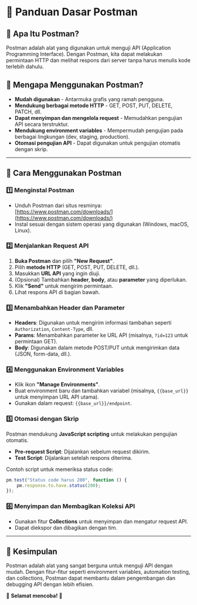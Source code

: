 # 📌 Panduan Dasar Postman

## 🔹 Apa Itu Postman?
Postman adalah alat yang digunakan untuk menguji API (Application Programming Interface). Dengan Postman, kita dapat melakukan permintaan HTTP dan melihat respons dari server tanpa harus menulis kode terlebih dahulu.

## 🔹 Mengapa Menggunakan Postman?
- **Mudah digunakan** - Antarmuka grafis yang ramah pengguna.
- **Mendukung berbagai metode HTTP** - GET, POST, PUT, DELETE, PATCH, dll.
- **Dapat menyimpan dan mengelola request** - Memudahkan pengujian API secara terstruktur.
- **Mendukung environment variables** - Mempermudah pengujian pada berbagai lingkungan (dev, staging, production).
- **Otomasi pengujian API** - Dapat digunakan untuk pengujian otomatis dengan skrip.

---

## 🔹 Cara Menggunakan Postman

### 1️⃣ **Menginstal Postman**
- Unduh Postman dari situs resminya: [https://www.postman.com/downloads/](https://www.postman.com/downloads/)
- Instal sesuai dengan sistem operasi yang digunakan (Windows, macOS, Linux).

### 2️⃣ **Menjalankan Request API**
1. **Buka Postman** dan pilih **"New Request"**.
2. Pilih **metode HTTP** (GET, POST, PUT, DELETE, dll.).
3. Masukkan **URL API** yang ingin diuji.
4. (Opsional) Tambahkan **header**, **body**, atau **parameter** yang diperlukan.
5. Klik **"Send"** untuk mengirim permintaan.
6. Lihat respons API di bagian bawah.

### 3️⃣ **Menambahkan Header dan Parameter**
- **Headers**: Digunakan untuk mengirim informasi tambahan seperti `Authorization`, `Content-Type`, dll.
- **Params**: Menambahkan parameter ke URL API (misalnya, `?id=123` untuk permintaan GET).
- **Body**: Digunakan dalam metode POST/PUT untuk mengirimkan data (JSON, form-data, dll.).

### 4️⃣ **Menggunakan Environment Variables**
- Klik ikon **"Manage Environments"**.
- Buat environment baru dan tambahkan variabel (misalnya, `{{base_url}}` untuk menyimpan URL API utama).
- Gunakan dalam request: `{{base_url}}/endpoint`.

### 5️⃣ **Otomasi dengan Skrip**
Postman mendukung **JavaScript scripting** untuk melakukan pengujian otomatis.
- **Pre-request Script**: Dijalankan sebelum request dikirim.
- **Test Script**: Dijalankan setelah respons diterima.

Contoh script untuk memeriksa status code:
```javascript
pm.test("Status code harus 200", function () {
    pm.response.to.have.status(200);
});
```

### 6️⃣ **Menyimpan dan Membagikan Koleksi API**
- Gunakan fitur **Collections** untuk menyimpan dan mengatur request API.
- Dapat diekspor dan dibagikan dengan tim.

---

## 🔹 Kesimpulan
Postman adalah alat yang sangat berguna untuk menguji API dengan mudah. Dengan fitur-fitur seperti environment variables, automation testing, dan collections, Postman dapat membantu dalam pengembangan dan debugging API dengan lebih efisien.

📌 **Selamat mencoba!** 🚀
